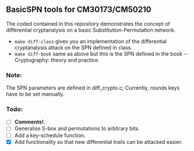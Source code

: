 ## BasicSPN tools for CM30173/CM50210

The coded contained in this repository demonstrates the concept of differential cryptanalysis on a basic Substitution-Permutation network.

* `make diff-class` gives you an implementation of the differential cryptanalysis attack on the SPN defined in class.
* `make diff-book` same as above but this is the SPN defined in the book  -- Cryptography: theory and practice.

### Note:

The SPN parameters are defined in diff_crypto.c; Currently, rounds keys have to be set manually.

### Todo: 


- [ ] **Comments!**.
- [ ] Generalise S-box and permutations to arbitrary bits.
- [ ] Add a key-schedule function.
- [x] Add functionality so that new differential trails can be attacked easier.
